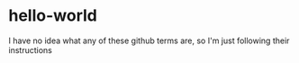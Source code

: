 # hello-world
I have no idea what any of these github terms are, so I'm just following their instructions
